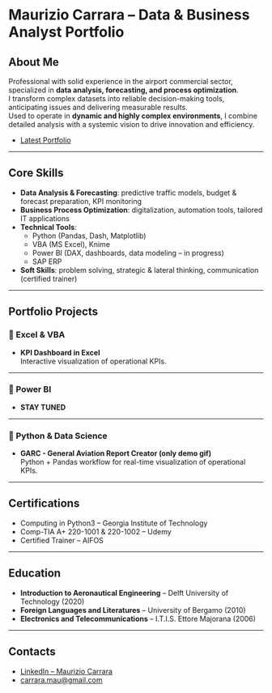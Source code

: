 # Maurizio Carrara – Data & Business Analyst Portfolio  

## About Me  
Professional with solid experience in the airport commercial sector, specialized in **data analysis, forecasting, and process optimization**.  
I transform complex datasets into reliable decision-making tools, anticipating issues and delivering measurable results.  
Used to operate in **dynamic and highly complex environments**, I combine detailed analysis with a systemic vision to drive innovation and efficiency.  
- [Latest Portfolio](https://github.com/MaurizioCarrara/Portfolio_2022-2024)  
---

##  Core Skills  
- **Data Analysis & Forecasting**: predictive traffic models, budget & forecast preparation, KPI monitoring  
- **Business Process Optimization**: digitalization, automation tools, tailored IT applications  
- **Technical Tools**:  
  - Python (Pandas, Dash, Matplotlib)  
  - VBA (MS Excel), Knime  
  - Power BI (DAX, dashboards, data modeling – in progress)  
  - SAP ERP  
- **Soft Skills**: problem solving, strategic & lateral thinking, communication (certified trainer)  

---

## Portfolio Projects  

### 🔹 Excel & VBA  
- **KPI Dashboard in Excel**  
  Interactive visualization of operational KPIs.  

---

### 🔹 Power BI  
- **STAY TUNED**

---

### 🔹 Python & Data Science  
- **GARC - General Aviation Report Creator (only demo gif)**  
  Python + Pandas workflow for real-time visualization of operational KPIs.  

---

## Certifications  
- Computing in Python3 – Georgia Institute of Technology  
- Comp-TIA A+ 220-1001 & 220-1002 – Udemy  
- Certified Trainer – AIFOS  

---

## Education  
- **Introduction to Aeronautical Engineering** – Delft University of Technology (2020)  
- **Foreign Languages and Literatures** – University of Bergamo (2010)  
- **Electronics and Telecommunications** – I.T.I.S. Ettore Majorana (2006)  

---

## Contacts  
- [LinkedIn – Maurizio Carrara](https://linkedin.com/in/mauriziocarraralin)  
- carrara.mau@gmail.com  
